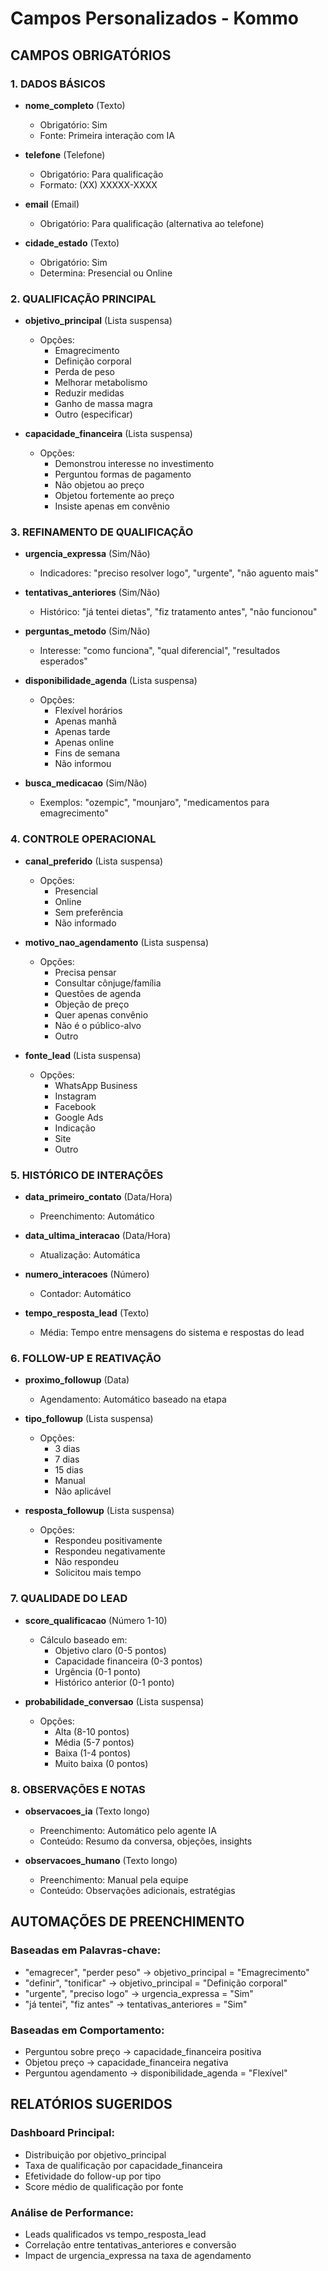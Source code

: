 # Campos Personalizados - Kommo

## CAMPOS OBRIGATÓRIOS

### 1. DADOS BÁSICOS
- **nome_completo** (Texto)
  - Obrigatório: Sim
  - Fonte: Primeira interação com IA

- **telefone** (Telefone)
  - Obrigatório: Para qualificação
  - Formato: (XX) XXXXX-XXXX

- **email** (Email)
  - Obrigatório: Para qualificação (alternativa ao telefone)

- **cidade_estado** (Texto)
  - Obrigatório: Sim
  - Determina: Presencial ou Online

### 2. QUALIFICAÇÃO PRINCIPAL

- **objetivo_principal** (Lista suspensa)
  - Opções:
    - Emagrecimento
    - Definição corporal
    - Perda de peso
    - Melhorar metabolismo
    - Reduzir medidas
    - Ganho de massa magra
    - Outro (especificar)

- **capacidade_financeira** (Lista suspensa)
  - Opções:
    - Demonstrou interesse no investimento
    - Perguntou formas de pagamento
    - Não objetou ao preço
    - Objetou fortemente ao preço
    - Insiste apenas em convênio

### 3. REFINAMENTO DE QUALIFICAÇÃO

- **urgencia_expressa** (Sim/Não)
  - Indicadores: "preciso resolver logo", "urgente", "não aguento mais"

- **tentativas_anteriores** (Sim/Não)
  - Histórico: "já tentei dietas", "fiz tratamento antes", "não funcionou"

- **perguntas_metodo** (Sim/Não)
  - Interesse: "como funciona", "qual diferencial", "resultados esperados"

- **disponibilidade_agenda** (Lista suspensa)
  - Opções:
    - Flexível horários
    - Apenas manhã
    - Apenas tarde
    - Apenas online
    - Fins de semana
    - Não informou

- **busca_medicacao** (Sim/Não)
  - Exemplos: "ozempic", "mounjaro", "medicamentos para emagrecimento"

### 4. CONTROLE OPERACIONAL

- **canal_preferido** (Lista suspensa)
  - Opções:
    - Presencial
    - Online
    - Sem preferência
    - Não informado

- **motivo_nao_agendamento** (Lista suspensa)
  - Opções:
    - Precisa pensar
    - Consultar cônjuge/família
    - Questões de agenda
    - Objeção de preço
    - Quer apenas convênio
    - Não é o público-alvo
    - Outro

- **fonte_lead** (Lista suspensa)
  - Opções:
    - WhatsApp Business
    - Instagram
    - Facebook
    - Google Ads
    - Indicação
    - Site
    - Outro

### 5. HISTÓRICO DE INTERAÇÕES

- **data_primeiro_contato** (Data/Hora)
  - Preenchimento: Automático

- **data_ultima_interacao** (Data/Hora)
  - Atualização: Automática

- **numero_interacoes** (Número)
  - Contador: Automático

- **tempo_resposta_lead** (Texto)
  - Média: Tempo entre mensagens do sistema e respostas do lead

### 6. FOLLOW-UP E REATIVAÇÃO

- **proximo_followup** (Data)
  - Agendamento: Automático baseado na etapa

- **tipo_followup** (Lista suspensa)
  - Opções:
    - 3 dias
    - 7 dias
    - 15 dias
    - Manual
    - Não aplicável

- **resposta_followup** (Lista suspensa)
  - Opções:
    - Respondeu positivamente
    - Respondeu negativamente
    - Não respondeu
    - Solicitou mais tempo

### 7. QUALIDADE DO LEAD

- **score_qualificacao** (Número 1-10)
  - Cálculo baseado em:
    - Objetivo claro (0-5 pontos)
    - Capacidade financeira (0-3 pontos)
    - Urgência (0-1 ponto)
    - Histórico anterior (0-1 ponto)

- **probabilidade_conversao** (Lista suspensa)
  - Opções:
    - Alta (8-10 pontos)
    - Média (5-7 pontos)
    - Baixa (1-4 pontos)
    - Muito baixa (0 pontos)

### 8. OBSERVAÇÕES E NOTAS

- **observacoes_ia** (Texto longo)
  - Preenchimento: Automático pelo agente IA
  - Conteúdo: Resumo da conversa, objeções, insights

- **observacoes_humano** (Texto longo)
  - Preenchimento: Manual pela equipe
  - Conteúdo: Observações adicionais, estratégias

## AUTOMAÇÕES DE PREENCHIMENTO

### Baseadas em Palavras-chave:
- "emagrecer", "perder peso" → objetivo_principal = "Emagrecimento"
- "definir", "tonificar" → objetivo_principal = "Definição corporal"
- "urgente", "preciso logo" → urgencia_expressa = "Sim"
- "já tentei", "fiz antes" → tentativas_anteriores = "Sim"

### Baseadas em Comportamento:
- Perguntou sobre preço → capacidade_financeira positiva
- Objetou preço → capacidade_financeira negativa
- Perguntou agendamento → disponibilidade_agenda = "Flexível"

## RELATÓRIOS SUGERIDOS

### Dashboard Principal:
- Distribuição por objetivo_principal
- Taxa de qualificação por capacidade_financeira
- Efetividade do follow-up por tipo
- Score médio de qualificação por fonte

### Análise de Performance:
- Leads qualificados vs tempo_resposta_lead
- Correlação entre tentativas_anteriores e conversão
- Impact de urgencia_expressa na taxa de agendamento